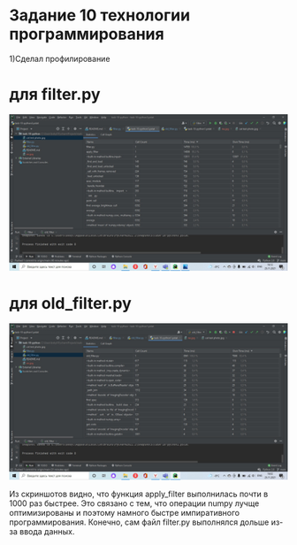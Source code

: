# Задание 10 технологии программирования
1)Сделал профилирование
# для filter.py
![профилирование filter.py](https://github.com/BobylevTimofey/task-10-python/blob/main/report%20profile%20filter.jpg)
# для old_filter.py
![профилирование old_filter.py](https://github.com/BobylevTimofey/task-10-python/blob/main/report%20profile%20old_filter.jpg)

Из скриншотов видно, что функция apply_filter выполнилась почти в 1000 раз быстрее. Это связано с тем, что операции numpy лучще оптимизированы и поэтому намного быстре импиративного программирования. Конечно, сам файл filter.py выполнялся дольше из-за ввода данных.
